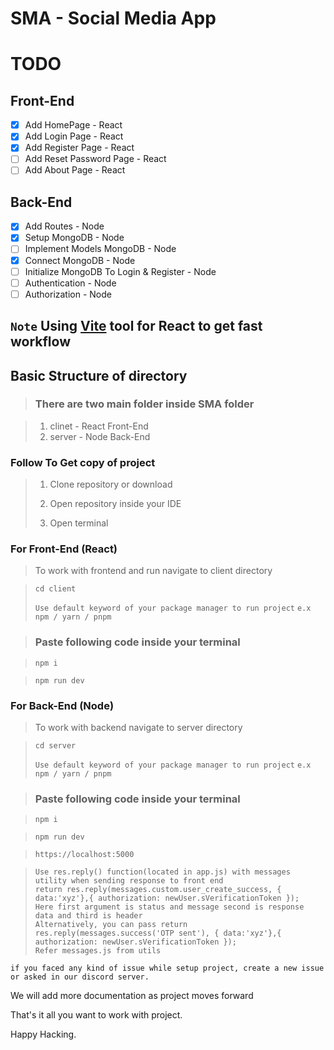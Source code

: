 # SMA - Social Media App

# TODO

## Front-End

- [x] Add HomePage - React
- [x] Add Login Page - React
- [x] Add Register Page - React
- [ ] Add Reset Password Page - React
- [ ] Add About Page - React

## Back-End

- [x] Add Routes - Node
- [x] Setup MongoDB - Node
- [ ] Implement Models MongoDB - Node
- [x] Connect MongoDB - Node
- [ ] Initialize MongoDB To Login & Register - Node
- [ ] Authentication - Node
- [ ] Authorization - Node

## `Note` Using <a href="https://vitejs.dev/">Vite</a> tool for React to get fast workflow

## Basic Structure of directory

> ### There are two main folder inside **SMA** folder

> 1. clinet - React Front-End
> 2. server - Node Back-End

### Follow To Get copy of project

> 1. Clone repository or download
>
> 2. Open repository inside your IDE
>
> 3. Open terminal

### For Front-End (React)

> To work with frontend and run navigate to client directory

> ```
> cd client
> ```
>
> `Use default keyword of your package manager to run project` `e.x npm / yarn / pnpm`

> ### Paste following code inside your terminal

> ```
> npm i
> ```

> ```
> npm run dev
> ```

### For Back-End (Node)

> To work with backend navigate to server directory

> ```
> cd server
> ```
>
> `Use default keyword of your package manager to run project` `e.x npm / yarn / pnpm`

> ### Paste following code inside your terminal

> ```
> npm i
> ```

> ```
> npm run dev
> ```

> ```
> https://localhost:5000
> ```

> ```
> Use res.reply() function(located in app.js) with messages utility when sending response to front end
> return res.reply(messages.custom.user_create_success, { data:'xyz'},{ authorization: newUser.sVerificationToken });
> Here first argument is status and message second is response data and third is header
> Alternatively, you can pass return res.reply(messages.success('OTP sent'), { data:'xyz'},{ authorization: newUser.sVerificationToken });
> Refer messages.js from utils
> ```

`if you faced any kind of issue while setup project, create a new issue or asked in our discord server.`

We will add more documentation as project moves forward

That's it all you want to work with project.

Happy Hacking.
